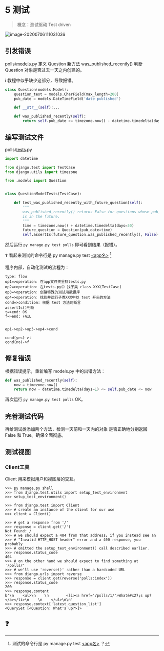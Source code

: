 # 5 测试

> 概念：测试驱动 Test driven

![image-20200706111031036](https://pic-1301887806.cos.ap-guangzhou.myqcloud.com/img/image-20200706111031036.png)

## 引发错误

polls/<u>models</u>.py 定义 Question 新方法 was_published_recently() 判断 Question 对象是否过去一天之内创建的。

:information_source: 教程中似乎缺少这部分，导致报错。

```python
class Question(models.Model):
    question_text = models.CharField(max_length=200)
    pub_date = models.DateTimeField('date published')

    def __str__(self):...

    def was_published_recently(self):
        return self.pub_date >= timezone.now() - datetime.timedelta(days=1)
```

## 编写测试文件

polls/<u>tests</u>.py

```python
import datetime

from django.test import TestCase
from django.utils import timezone

from .models import Question


class QuestionModelTests(TestCase):

    def test_was_published_recently_with_future_question(self):
        """
        was_published_recently() returns False for questions whose pub_date
        is in the future.
        """
        time = timezone.now() + datetime.timedelta(days=30)
        future_question = Question(pub_date=time)
        self.assertIs(future_question.was_published_recently(), False)
```

然后运行 `py manage.py test polls` 即可看到结果（报错）。

❓ 看起来测试的命令行是 py manage.py test <u>\<app名></u> [^ test cli]

程序内部，自动化测试的流程为：

```flow
type: flow
op1=>operation: 在app文件夹里找tests.py
op2=>operation: 在tests.py中 找子类 class XXX(TestCase)
op3=>operation: 创建特殊的测试用数据库
op4=>operation: 找到并运行子类XXX中以 test 开头的方法
cond=>condition: 根据 test 方法的断言
assertIs()判断
t=>end: OK
f=>end: FAIL


op1->op2->op3->op4->cond

cond(yes)->t
cond(no)->f
```

## 修复错误

根据错误提示，重新编写 models.py 中的出错方法：

```python
def was_published_recently(self):
    now = timezone.now()
    return now - datetime.timedelta(days=1) <= self.pub_date <= now
```

再次运行 `py manage.py test polls` OK。

## 完善测试代码

再给测试类添加两个方法，检测一天前和一天内的对象 是否正确地分别返回 False 和 True。确保全面彻底。

## 测试视图

### Client工具

Client 用来模拟用户和视图层的交互。

```shell
>>> py manage.py shell
>>> from django.test.utils import setup_test_environment
>>> setup_test_environment()

>>> from django.test import Client
>>> # create an instance of the client for our use
>>> client = Client()

>>> # get a response from '/'
>>> response = client.get('/')
Not Found: /
>>> # we should expect a 404 from that address; if you instead see an
>>> # "Invalid HTTP_HOST header" error and a 400 response, you probably
>>> # omitted the setup_test_environment() call described earlier.
>>> response.status_code
404
>>> # on the other hand we should expect to find something at '/polls/'
>>> # we'll use 'reverse()' rather than a hardcoded URL
>>> from django.urls import reverse
>>> response = client.get(reverse('polls:index'))
>>> response.status_code
200
>>> response.content
b'\n    <ul>\n    \n        <li><a href="/polls/1/">What&#x27;s up?</a></li>\n    \n    </ul>\n\n'
>>> response.context['latest_question_list']
<QuerySet [<Question: What's up?>]>
```



## ❓

[^ test cli]: 测试的命令行是 py manage.py test <u>\<app名></u> ？

